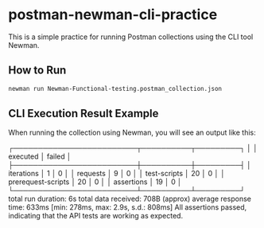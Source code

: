 # postman-newman-cli-practice
This is a simple practice for running Postman collections using the CLI tool Newman.

## How to Run

```bash
newman run Newman-Functional-testing.postman_collection.json
```

## CLI Execution Result Example
When running the collection using Newman, you will see an output like this:

┌─────────────────────────┬──────────┬─────────┐
│                         │ executed │ failed  │
├─────────────────────────┼──────────┼─────────┤
│ iterations              │        1 │       0 │
│ requests                │        9 │       0 │
│ test-scripts            │       20 │       0 │
│ prerequest-scripts      │       20 │       0 │
│ assertions              │       19 │       0 │
└─────────────────────────┴──────────┴─────────┘
total run duration: 6s
total data received: 708B (approx)
average response time: 633ms [min: 278ms, max: 2.9s, s.d.: 808ms]
All assertions passed, indicating that the API tests are working as expected.
